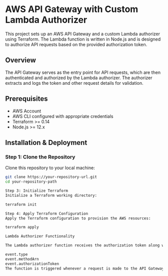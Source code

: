 # AWS API Gateway with Custom Lambda Authorizer

This project sets up an AWS API Gateway and a custom Lambda authorizer using Terraform. The Lambda function is written in Node.js and is designed to authorize API requests based on the provided authorization token.

## Overview

The API Gateway serves as the entry point for API requests, which are then authenticated and authorized by the Lambda authorizer. The authorizer extracts and logs the token and other request details for validation.

## Prerequisites

- AWS Account
- AWS CLI configured with appropriate credentials
- Terraform >= 0.14
- Node.js >= 12.x

## Installation & Deployment

### Step 1: Clone the Repository

Clone this repository to your local machine:

```bash
git clone https://your-repository-url.git
cd your-repository-path

Step 3: Initialize Terraform
Initialize a Terraform working directory:

terraform init

Step 4: Apply Terraform Configuration
Apply the Terraform configuration to provision the AWS resources:

terraform apply

Lambda Authorizer Functionality

The Lambda authorizer function receives the authorization token along with the event object. It prints and checks these values:

event.type
event.methodArn
event.authorizationToken
The function is triggered whenever a request is made to the API Gateway and it evaluates the provided token to authenticate the request.


